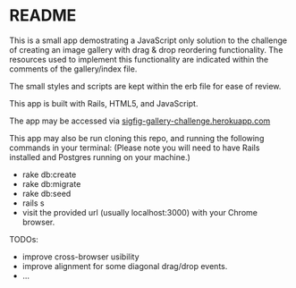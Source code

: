 # README

This is a small app demostrating a JavaScript only solution to the challenge of creating an image gallery with drag & drop reordering functionality. The resources used to implement this functionality are indicated within the comments of the gallery/index file.

The small styles and scripts are kept within the erb file for ease of review.

This app is built with Rails, HTML5, and JavaScript.

The app may be accessed via [sigfig-gallery-challenge.herokuapp.com](https://sigfig-gallery-challenge.herokuapp.com)

This app may also be run cloning this repo, and running the following commands in your terminal:
  (Please note you will need to have Rails installed and Postgres running on your machine.)
  * rake db:create
  * rake db:migrate
  * rake db:seed
  * rails s
  * visit the provided url (usually localhost:3000) with your Chrome browser.

TODOs:
  * improve cross-browser usibility
  * improve alignment for some diagonal drag/drop events.
  * ...
